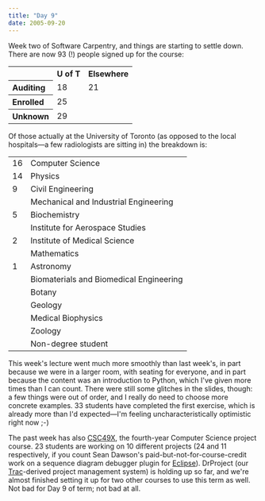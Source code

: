 ```yaml
---
title: "Day 9"
date: 2005-09-20
---
```

Week two of Software Carpentry, and things are starting to settle down.  There are now 93 (!) people signed up for the course:
<table cellpadding="3">
<tr>
<th></th>
<th>U of T</th>
<th>Elsewhere</th>
</tr>
<tr>
<th align="left">Auditing</th>
<td>18</td>
<td>21</td>
</tr>
<tr>
<th align="left">Enrolled</th>
<td>25</td>
<td> </td>
</tr>
<tr>
<th align="left">Unknown</th>
<td>29</td>
<td> </td>
</tr>
</table>
Of those actually at the University of Toronto (as opposed to the
local hospitals—a few radiologists are sitting in) the breakdown
is:
<table cellpadding="3">
<tr>
<td>16</td>
<td>Computer Science</td>
</tr>
<tr>
<td>14</td>
<td>Physics</td>
</tr>
<tr>
<td>9</td>
<td>Civil Engineering</td>
</tr>
<tr>
<td> </td>
<td>Mechanical and Industrial Engineering</td>
</tr>
<tr>
<td>5</td>
<td>Biochemistry</td>
</tr>
<tr>
<td> </td>
<td>Institute for Aerospace Studies</td>
</tr>
<tr>
<td>2</td>
<td>Institute of Medical Science</td>
</tr>
<tr>
<td> </td>
<td>Mathematics</td>
</tr>
<tr>
<td>1</td>
<td>Astronomy</td>
</tr>
<tr>
<td> </td>
<td>Biomaterials and Biomedical Engineering</td>
</tr>
<tr>
<td> </td>
<td>Botany</td>
</tr>
<tr>
<td> </td>
<td>Geology</td>
</tr>
<tr>
<td> </td>
<td>Medical Biophysics</td>
</tr>
<tr>
<td> </td>
<td>Zoology</td>
</tr>
<tr>
<td> </td>
<td>Non-degree student</td>
</tr>
</table>
This week's lecture went much more smoothly than last week's, in
part because we were in a larger room, with seating for everyone, and
in part because the content was an introduction to Python, which I've
given more times than I can count.  There were still some glitches in
the slides, though: a few things were out of order, and I really do
need to choose more concrete examples.  33 students have completed the
first exercise, which is already more than I'd expected—I'm feeling
uncharacteristically optimistic right now ;-)

The past week has also <a href="https://wwwcgi.cdf.utoronto.ca/~cs494hf/cgi-bin/argon.cgi">CSC49X</a>, the fourth-year Computer Science project course.  23 students are working on 10 different projects (24 and 11 respectively, if you count
Sean Dawson's paid-but-not-for-course-credit work on a sequence diagram debugger plugin for <a href="http://www.eclipse.org">Eclipse</a>).  DrProject (our <a href="http://projects.edgewall.com/trac">Trac</a>-derived project management system) is holding up so far, and we're almost finished setting it up for two other courses to use this term as well.  Not bad for Day 9 of term; not bad at all.
